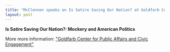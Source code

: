 ```yaml
---
title: "McClennen speaks on Is Satire Saving Our Nation? at Goldfarb Center for Public Affairs and Civic Engagement, Colby College, March 18, 2015, 7pm."
layout: post
---
```

**Is Satire Saving Our Nation?: Mockery and American Politics**

More more information: ["Goldfarb Center for Public Affairs and Civic Engagement"](https://www.colby.edu/goldfarb/upcoming-events/goldfarb-center-events/)
